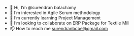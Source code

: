 - 👋 Hi, I’m @surendran balachamy
- 👀 I’m interested in Agile Scrum methodology
- 🌱 I’m currently learning Project Management
- 💞️ I’m looking to collaborate on ERP Package for Textile Mill
- 📫 How to reach me surendranbcbe@gmail.com

<!---
surendranbcbe/surendranbcbe is a ✨ special ✨ repository because its `README.md` (this file) appears on your GitHub profile.
You can click the Preview link to take a look at your changes.
--->
